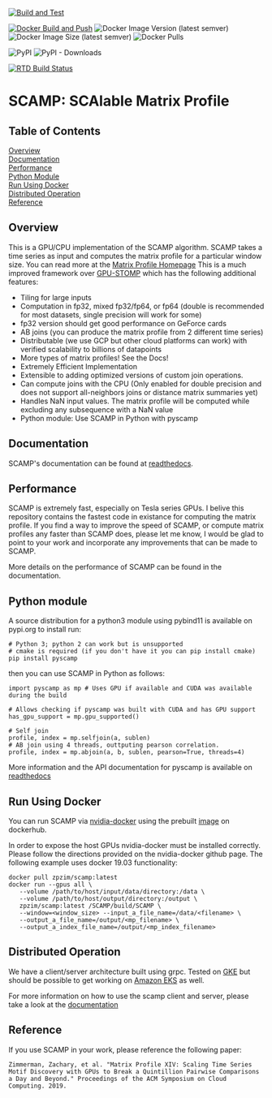 [![Build and Test](https://github.com/zpzim/SCAMP/actions/workflows/build-and-test.yml/badge.svg)](https://github.com/zpzim/SCAMP/actions/workflows/build-and-test.yml)

[![Docker Build and Push](https://github.com/zpzim/SCAMP/actions/workflows/docker-build.yml/badge.svg)](https://github.com/zpzim/SCAMP/actions/workflows/docker-build.yml)
![Docker Image Version (latest semver)](https://img.shields.io/docker/v/zpzim/scamp?label=Docker%20Version)
![Docker Image Size (latest semver)](https://img.shields.io/docker/image-size/zpzim/scamp)
![Docker Pulls](https://img.shields.io/docker/pulls/zpzim/scamp)

![PyPI](https://img.shields.io/pypi/v/pyscamp?label=pyscamp%20version)
![PyPI - Downloads](https://img.shields.io/pypi/dm/pyscamp?label=pypi%20downloads)

[![RTD Build Status](https://img.shields.io/readthedocs/scamp-docs)](https://scamp-docs.readthedocs.io/en/latest/)


# SCAMP: SCAlable Matrix Profile

## Table of Contents
[Overview](https://github.com/zpzim/SCAMP#overview) \
[Documentation](https://github.com/zpzim/SCAMP#documentation) \
[Performance](https://github.com/zpzim/SCAMP#performance) \
[Python Module](https://github.com/zpzim/SCAMP#python-module) \
[Run Using Docker](https://github.com/zpzim/SCAMP#run-using-docker) \
[Distributed Operation](https://github.com/zpzim/SCAMP#distributed-operation) \
[Reference](https://github.com/zpzim/SCAMP#reference)

## Overview
This is a GPU/CPU implementation of the SCAMP algorithm. SCAMP takes a time series as input and computes the matrix profile for a particular window size. You can read more at the [Matrix Profile Homepage](http://www.cs.ucr.edu/~eamonn/MatrixProfile.html)
This is a much improved framework over [GPU-STOMP](https://github.com/zpzim/STOMPSelfJoin) which has the following additional features:
 * Tiling for large inputs 
 * Computation in fp32, mixed fp32/fp64, or fp64 (double is recommended for most datasets, single precision will work for some)
 * fp32 version should get good performance on GeForce cards
 * AB joins (you can produce the matrix profile from 2 different time series)
 * Distributable (we use GCP but other cloud platforms can work) with verified scalability to billions of datapoints
 * More types of matrix profiles! See the Docs!
 * Extremely Efficient Implementation
 * Extensible to adding optimized versions of custom join operations.
 * Can compute joins with the CPU (Only enabled for double precision and does not support all-neighbors joins or distance matrix summaries yet)
 * Handles NaN input values. The matrix profile will be computed while excluding any subsequence with a NaN value
 * Python module: Use SCAMP in Python with pyscamp

## Documentation
SCAMP's documentation can be found at [readthedocs](https://scamp-docs.readthedocs.io/en/latest/).

## Performance
SCAMP is extremely fast, especially on Tesla series GPUs. I belive this repository contains the fastest code in existance for computing the matrix profile. If you find a way to improve the speed of SCAMP, or compute matrix profiles any faster than SCAMP does, please let me know, I would be glad to point to your work and incorporate any improvements that can be made to SCAMP.

More details on the performance of SCAMP can be found in the documentation.

## Python module
A source distribution for a python3 module using pybind11 is available on pypi.org to install run:
~~~
# Python 3; python 2 can work but is unsupported
# cmake is required (if you don't have it you can pip install cmake)
pip install pyscamp
~~~

then you can use SCAMP in Python as follows:
~~~
import pyscamp as mp # Uses GPU if available and CUDA was available during the build

# Allows checking if pyscamp was built with CUDA and has GPU support
has_gpu_support = mp.gpu_supported()

# Self join
profile, index = mp.selfjoin(a, sublen)
# AB join using 4 threads, outtputing pearson correlation.
profile, index = mp.abjoin(a, b, sublen, pearson=True, threads=4)
~~~

More information and the API documentation for pyscamp is available on [readthedocs](https://scamp-docs.readthedocs.io/en/latest/)

## Run Using Docker
You can run SCAMP via [nvidia-docker](https://github.com/NVIDIA/nvidia-docker) using the prebuilt [image](https://hub.docker.com/r/zpzim/scamp) on dockerhub.

In order to expose the host GPUs nvidia-docker must be installed correctly. Please follow the directions provided on the nvidia-docker github page. The following example uses docker 19.03 functionality:
~~~
docker pull zpzim/scamp:latest
docker run --gpus all \
   --volume /path/to/host/input/data/directory:/data \
   --volume /path/to/host/output/directory:/output \
   zpzim/scamp:latest /SCAMP/build/SCAMP \
   --window=<window_size> --input_a_file_name=/data/<filename> \
   --output_a_file_name=/output/<mp_filename> \
   --output_a_index_file_name=/output/<mp_index_filename>
~~~

## Distributed Operation
We have a client/server architecture built using grpc. Tested on [GKE](https://cloud.google.com/kubernetes-engine/) but should be possible to get working on [Amazon EKS](https://aws.amazon.com/eks/) as well. 

For more information on how to use the scamp client and server, please take a look at the [documentation](https://scamp-docs.readthedocs.io/en/latest/)

## Reference
If you use SCAMP in your work, please reference the following paper:
~~~
Zimmerman, Zachary, et al. "Matrix Profile XIV: Scaling Time Series Motif Discovery with GPUs to Break a Quintillion Pairwise Comparisons a Day and Beyond." Proceedings of the ACM Symposium on Cloud Computing. 2019.
~~~
